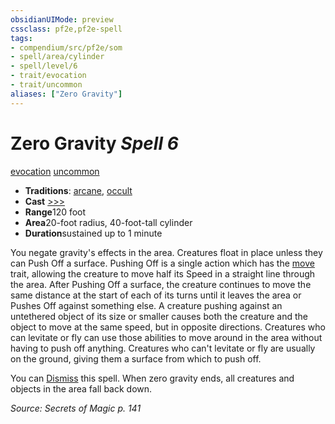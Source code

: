 ```yaml
---
obsidianUIMode: preview
cssclass: pf2e,pf2e-spell
tags:
- compendium/src/pf2e/som
- spell/area/cylinder
- spell/level/6
- trait/evocation
- trait/uncommon
aliases: ["Zero Gravity"]
---
```

# Zero Gravity *Spell 6*   
[evocation](../../rules/traits/evocation.md)  [uncommon](../../rules/traits/uncommon.md)  

- **Traditions**: [arcane](../../rules/traits/arcane.md), [occult](../../rules/traits/occult.md)
- **Cast** [>>>](../../rules/core-rulebook/chapter-9-playing-the-game.md#Actions "Three-Action") 
- **Range**120 foot
- **Area**20-foot radius, 40-foot-tall cylinder
- **Duration**sustained up to 1 minute

You negate gravity's effects in the area. Creatures float in place unless they can Push Off a surface. Pushing Off is a single action which has the [move](../../rules/traits/move.md) trait, allowing the creature to move half its Speed in a straight line through the area. After Pushing Off a surface, the creature continues to move the same distance at the start of each of its turns until it leaves the area or Pushes Off against something else. A creature pushing against an untethered object of its size or smaller causes both the creature and the object to move at the same speed, but in opposite directions. Creatures who can levitate or fly can use those abilities to move around in the area without having to push off anything. Creatures who can't levitate or fly are usually on the ground, giving them a surface from which to push off.

You can [Dismiss](../../rules/actions/dismiss.md) this spell. When zero gravity ends, all creatures and objects in the area fall back down.

*Source: Secrets of Magic p. 141*
